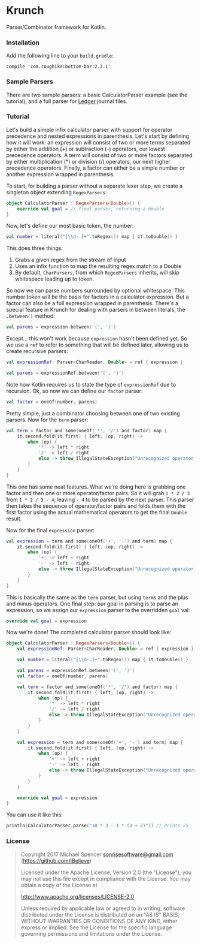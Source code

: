 Krunch
======

Parser/Combinator framework for Kotlin.

### Installation

Add the following line to your `build.gradle`:

    compile 'com.roughike:bottom-bar:2.3.1'
    
### Sample Parsers

There are two sample parsers: a basic CalculatorParser example (see the tutorial), and a full parser for 
[Ledger](http://ledger-cli.org) journal files.

### Tutorial

Let's build a simple infix calculator parser with support for operator precedence and nested expressions in parenthesis. 
Let's start by defining how it will work: an expression will consist of two or more terms separated by either the 
addition (+) or subtraction (-) operators, our lowest precedence operators. A term will consist of two or more 
factors separated by either multiplication (*) or division (/) operators, our next higher precedence operators. Finally,
a factor can either be a simple number or another expression wrapped in parenthesis.

To start, for building a parser without a separate lexer step, we create a singleton object extending `RegexParsers`:

```kotlin
object CalculatorParser : RegexParsers<Double>() {
    override val goal = // final parser, returning a double
}
``` 

Now, let's define our most basic token, the number:

```kotlin
val number = literal("[\\d-.]+".toRegex()) map { it.toDouble() }
```

This does three things:

 1. Grabs a given regex from the stream of input
 2. Uses an infix function to map the resulting regex match to a Double
 3. By default, `CharParsers`, from which `RegexParsers` inherits, will skip whitespace leading up to token. 
 
So now we can parse numbers surrounded by optional whitespace. This number token will be the basis for factors in a 
calculator expression. But a factor can also be a full expression wrapped in parenthesis. There's a special feature in 
Krunch for dealing with parsers in between literals, the `.between()` method:

```kotlin
val parens = expression.between('(', ')')
```

Except... this won't work because `expression` hasn't been defined yet. So we use a `ref` to refer to something that 
will be defined later, allowing us to create recursive parsers:

```kotlin
val expressionRef: Parser<CharReader, Double> = ref { expression }

val parens = expressionRef.between('(', ')')
```
 
Note how Kotlin requires us to state the type of `expressionRef` due to recursion. Ok, so now we can define our 
`factor` parser:

```kotlin
val factor = oneOf(number, parens)
```

Pretty simple, just a combinator choosing between one of two existing parsers. Now for the `term` parser:

```kotlin
val term = factor and some(oneOf('*', '/') and factor) map {
    it.second.fold(it.first) { left, (op, right) ->
        when (op) {
            '*' -> left * right
            '/' -> left / right
            else -> throw IllegalStateException("Unrecognized operator: ${it.first}")
        }
    }
}
```

This one has some neat features. What we're doing here is grabbing one factor and then one or more operator/factor pairs. 
So it will grab `1 * 2 / 3` from `1 * 2 / 3 - 4`, leaving `- 4` to be parsed by the next parser. This parser then takes 
the sequence of operator/factor pairs and folds them with the first factor using the actual mathematical operators to 
get the final `Double` result.

Now for the final `expression` parser:

```kotlin
val expression = term and some(oneOf('+', '-') and term) map {
    it.second.fold(it.first) { left, (op, right) ->
        when (op) {
            '+' -> left + right
            '-' -> left - right
            else -> throw IllegalStateException("Unrecognized operator: ${it.first}")
        }
    }
}
```

This is basically the same as the `term` parser, but using `term`s and the plus and minus operators. One final step: our
goal in parsing is to parse an expression, so we assign our `expression` parser to the overridden `goal` val:

```kotlin
override val goal = expression
```

Now we're done! The completed calculator parser should look like:

```kotlin
object CalculatorParser : RegexParsers<Double>() {
    val expressionRef: Parser<CharReader, Double> = ref { expression }

    val number = literal("[\\d-.]+".toRegex()) map { it.toDouble() }

    val parens = expressionRef.between('(', ')')
    val factor = oneOf(number, parens)

    val term = factor and some(oneOf('*', '/') and factor) map {
        it.second.fold(it.first) { left, (op, right) ->
            when (op) {
                '*' -> left * right
                '/' -> left / right
                else -> throw IllegalStateException("Unrecognized operator: ${it.first}")
            }
        }
    }

    val expression = term and some(oneOf('+', '-') and term) map {
        it.second.fold(it.first) { left, (op, right) ->
            when (op) {
                '+' -> left + right
                '-' -> left - right
                else -> throw IllegalStateException("Unrecognized operator: ${it.first}")
            }
        }
    }

    override val goal = expression
}
```

You can use it like this:

```kotlin
println(CalculatorParser.parse("10 * 3 - 1 * (3 + 2)")) // Prints 25
```


### License


> Copyright 2017 Michael Spencer <sonrisesoftware@gmail.com> (https://github.com/iBelieve)
>
> Licensed under the Apache License, Version 2.0 (the "License");
> you may not use this file except in compliance with the License.
> You may obtain a copy of the License at
>
>    http://www.apache.org/licenses/LICENSE-2.0
>
> Unless required by applicable law or agreed to in writing, software
> distributed under the License is distributed on an "AS IS" BASIS,
> WITHOUT WARRANTIES OR CONDITIONS OF ANY KIND, either express or implied.
> See the License for the specific language governing permissions and
> limitations under the License.
